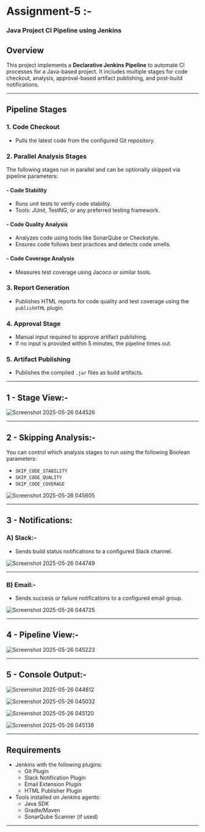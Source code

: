 # Assignment-5 :-

### Java Project CI Pipeline using Jenkins

## Overview

This project implements a **Declarative Jenkins Pipeline** to automate CI processes for a Java-based project. It includes multiple stages for code checkout, analysis, approval-based artifact publishing, and post-build notifications.

---

## Pipeline Stages

### 1. Code Checkout
- Pulls the latest code from the configured Git repository.

### 2. Parallel Analysis Stages
The following stages run in parallel and can be optionally skipped via pipeline parameters:

#### - Code Stability
- Runs unit tests to verify code stability.
- Tools: JUnit, TestNG, or any preferred testing framework.

#### - Code Quality Analysis
- Analyzes code using tools like SonarQube or Checkstyle.
- Ensures code follows best practices and detects code smells.

#### - Code Coverage Analysis
- Measures test coverage using Jacoco or similar tools.

### 3. Report Generation
- Publishes HTML reports for code quality and test coverage using the `publishHTML` plugin.

### 4. Approval Stage
- Manual input required to approve artifact publishing.
- If no input is provided within 5 minutes, the pipeline times out.

### 5. Artifact Publishing
- Publishes the compiled `.jar` files as build artifacts.

---

## 1 - Stage View:-

![Screenshot 2025-05-26 044526](https://github.com/user-attachments/assets/14c53893-0049-47c5-9539-6d90c88fcf25)

---

## 2 - Skipping Analysis:-

You can control which analysis stages to run using the following Boolean parameters:

- `SKIP_CODE_STABILITY`
- `SKIP_CODE_QUALITY`
- `SKIP_CODE_COVERAGE`



![Screenshot 2025-05-26 045605](https://github.com/user-attachments/assets/bc20460f-a4dc-4dff-ab50-437d8525b32d)



---

## 3 - Notifications:

### A) Slack:-
- Sends build status notifications to a configured Slack channel.


![Screenshot 2025-05-26 044749](https://github.com/user-attachments/assets/95dda0fc-6e6a-424c-a178-2eb888da027f)


---

### B) Email:-
- Sends success or failure notifications to a configured email group.


![Screenshot 2025-05-26 044725](https://github.com/user-attachments/assets/092d21f2-b049-4242-889e-adf559c7428a)


---
## 4 - Pipeline View:-


![Screenshot 2025-05-26 045223](https://github.com/user-attachments/assets/3ff612d7-805a-4f9d-88e6-2529ab566383)


---



## 5 - Console Output:-


![Screenshot 2025-05-26 044812](https://github.com/user-attachments/assets/21517734-1b2a-4f05-8bf0-ed1c20d117cf)


![Screenshot 2025-05-26 045032](https://github.com/user-attachments/assets/2331496d-d0b5-4163-97c8-ecfe2b3bac8f)


![Screenshot 2025-05-26 045120](https://github.com/user-attachments/assets/985e7b74-63ca-43e7-952c-77d8d42cdeb8)


![Screenshot 2025-05-26 045138](https://github.com/user-attachments/assets/44336b22-bf45-4870-a419-e0e4e10d144d)


---
## Requirements

- Jenkins with the following plugins:
  - Git Plugin
  - Slack Notification Plugin
  - Email Extension Plugin
  - HTML Publisher Plugin
- Tools installed on Jenkins agents:
  - Java SDK
  - Gradle/Maven
  - SonarQube Scanner (if used)

---

